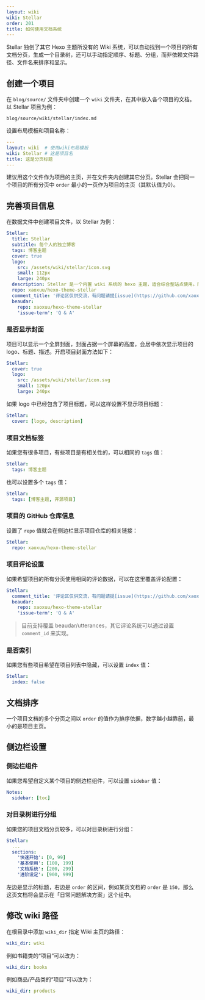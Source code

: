 ```yaml
---
layout: wiki
wiki: Stellar
order: 201
title: 如何使用文档系统
---
```


Stellar 独创了其它 Hexo 主题所没有的 Wiki 系统，可以自动找到一个项目的所有文档分页，生成一个目录树，还可以手动指定顺序、标题、分组，而非依赖文件路径、文件名来排序和显示。

## 创建一个项目

在 `blog/source/` 文件夹中创建一个 `wiki` 文件夹，在其中放入各个项目的文档。以 Stellar 项目为例：

```
blog/source/wiki/stellar/index.md
```

设置布局模板和项目名称：

```yaml blog/source/wiki/stellar/index.md
---
layout: wiki  # 使用wiki布局模板
wiki: Stellar # 这是项目名
title: 这是分页标题
---
```

建议用这个文件作为项目的主页，并在文件夹内创建其它分页。Stellar 会把同一个项目的所有分页中 `order` 最小的一页作为项目的主页（其默认值为0）。

## 完善项目信息

在数据文件中创建项目文件，以 Stellar 为例：

```yaml blog/source/_data/projects.yml
Stellar:
  title: Stellar
  subtitle: 每个人的独立博客
  tags: 博客主题
  cover: true
  logo:
    src: /assets/wiki/stellar/icon.svg
    small: 112px
    large: 240px
  description: Stellar 是一个内置 wiki 系统的 hexo 主题，适合综合型站点使用。同时也拥有简约而精美的视觉设计和丰富的标签插件，帮助您简单从容地应对各种场合。
  repo: xaoxuu/hexo-theme-stellar
  comment_title: '评论区仅供交流，有问题请提[issue](https://github.com/xaoxuu/hexo-theme-stellar/issues)反馈。'
  beaudar:
    repo: xaoxuu/hexo-theme-stellar
    'issue-term': 'Q & A'
```


### 是否显示封面

项目可以显示一个全屏封面，封面占据一个屏幕的高度，会居中依次显示项目的 logo、标题、描述。开启项目封面方法如下：

```yaml blog/source/_data/projects.yml
Stellar:
  cover: true
  logo:
    src: /assets/wiki/stellar/icon.svg
    small: 120px
    large: 240px
```

如果 logo 中已经包含了项目标题，可以这样设置不显示项目标题：

```yaml blog/source/_data/projects.yml
Stellar:
  cover: [logo, description]
```

### 项目文档标签

如果您有很多项目，有些项目是有相关性的，可以相同的 `tags` 值：

```yaml blog/source/_data/projects.yml
Stellar:
  tags: 博客主题
```

也可以设置多个 `tags` 值：

```yaml blog/source/_data/projects.yml
Stellar:
  tags: [博客主题, 开源项目]
```


### 项目的 GitHub 仓库信息

设置了 `repo` 值就会在侧边栏显示项目仓库的相关链接：

```yaml blog/source/_data/projects.yml
Stellar:
  repo: xaoxuu/hexo-theme-stellar
```

### 项目评论设置

如果希望项目的所有分页使用相同的评论数据，可以在这里覆盖评论配置：

```yaml blog/source/_data/projects.yml
Stellar:
  comment_title: '评论区仅供交流，有问题请提[issue](https://github.com/xaoxuu/hexo-theme-stellar/issues)反馈。'
  beaudar:
    repo: xaoxuu/hexo-theme-stellar
    'issue-term': 'Q & A'
```

> 目前支持覆盖 beaudar/utterances，其它评论系统可以通过设置 `comment_id` 来实现。

### 是否索引

如果您有些项目希望在项目列表中隐藏，可以设置 `index` 值：

```yaml blog/source/_data/projects.yml
Stellar:
  index: false
```

## 文档排序

一个项目文档的多个分页之间以 `order` 的值作为排序依据，数字越小越靠前，最小的是项目主页。

## 侧边栏设置

### 侧边栏组件

如果您希望自定义某个项目的侧边栏组件，可以设置 `sidebar` 值：

```yaml blog/source/_data/projects.yml
Notes:
  sidebar: [toc]
```

### 对目录树进行分组

如果您的项目文档分页较多，可以对目录树进行分组：

```yaml blog/source/_data/projects.yml
Stellar:
  ...
  sections:
    '快速开始': [0, 99]
    '基本使用': [100, 199]
    '文档系统': [200, 299]
    '进阶设定': [900, 999]
```

左边是显示的标题，右边是 `order` 的区间，例如某页文档的 `order` 是 `150`，那么这页文档将会显示在「日常问题解决方案」这个组中。



## 修改 wiki 路径

在根目录中添加 `wiki_dir` 指定 Wiki 主页的路径：

```yaml blog/_config.yml
wiki_dir: wiki
```

例如书籍类的“项目”可以改为：

```yaml blog/_config.yml
wiki_dir: books
```

例如商品/产品类的“项目”可以改为：

```yaml blog/_config.yml
wiki_dir: products
```

